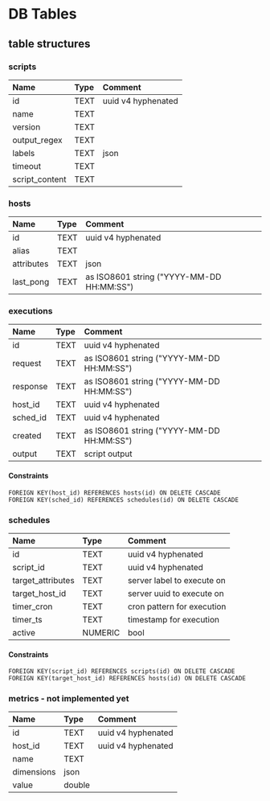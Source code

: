 # DB Tables

## table structures

### scripts

| Name | Type | Comment
:--- | :--- | :---
| id | TEXT | uuid v4 hyphenated
| name | TEXT |
| version | TEXT |
| output_regex | TEXT |
| labels | TEXT | json |
| timeout | TEXT |
| script_content | TEXT |

### hosts

| Name | Type | Comment
:--- | :--- | :---
| id | TEXT | uuid v4 hyphenated
| alias | TEXT |
| attributes | TEXT | json |
| last_pong | TEXT | as ISO8601 string ("YYYY-MM-DD HH:MM:SS")

### executions

| Name | Type | Comment
:--- | :--- | :---
| id | TEXT | uuid v4 hyphenated
| request | TEXT | as ISO8601 string ("YYYY-MM-DD HH:MM:SS")
| response | TEXT | as ISO8601 string ("YYYY-MM-DD HH:MM:SS")
| host_id | TEXT | uuid v4 hyphenated
| sched_id | TEXT | uuid v4 hyphenated
| created | TEXT | as ISO8601 string ("YYYY-MM-DD HH:MM:SS")
| output | TEXT | script output

#### Constraints

`FOREIGN KEY(host_id) REFERENCES hosts(id) ON DELETE CASCADE`  
`FOREIGN KEY(sched_id) REFERENCES schedules(id) ON DELETE CASCADE`

### schedules

| Name | Type | Comment
:--- | :--- | :---
| id | TEXT | uuid v4 hyphenated
| script_id | TEXT | uuid v4 hyphenated
| target_attributes | TEXT | server label to execute on
| target_host_id | TEXT | server uuid to execute on
| timer_cron | TEXT | cron pattern for execution
| timer_ts | TEXT | timestamp for execution
| active | NUMERIC | bool

#### Constraints

`FOREIGN KEY(script_id) REFERENCES scripts(id) ON DELETE CASCADE`  
`FOREIGN KEY(target_host_id) REFERENCES hosts(id) ON DELETE CASCADE`

### metrics - not implemented yet

| Name | Type | Comment
:--- | :--- | :---
| id | TEXT | uuid v4 hyphenated
| host_id | TEXT | uuid v4 hyphenated
| name | TEXT |
| dimensions | json
| value | double |
